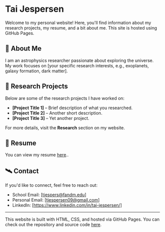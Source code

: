 # Tai Jespersen

Welcome to my personal website! Here, you'll find information about my research projects, my resume, and a bit about me. This site is hosted using GitHub Pages.

## 🔭 About Me
I am an astrophysics researcher passionate about exploring the universe. My work focuses on [your specific research interests, e.g., exoplanets, galaxy formation, dark matter]. 

## 🚀 Research Projects
Below are some of the research projects I have worked on:
- **[Project Title 1]** – Brief description of what you researched.
- **[Project Title 2]** – Another short description.
- **[Project Title 3]** – Yet another project.

For more details, visit the **Research** section on my website.

## 📄 Resume
You can view my resume [here](CV%20-%20Tai%20Jespersen%20(02_2025).pdf)..

## 🛰️ Contact
If you'd like to connect, feel free to reach out:
- School Email: [tjespers@fandm.edu]
- Personal Email: [tjespersen09@gmail.com]
- LinkedIn: [https://www.linkedin.com/in/tai-jespersen/]

---

This website is built with HTML, CSS, and hosted via GitHub Pages. You can check out the repository and source code [here](your-repo-link).

